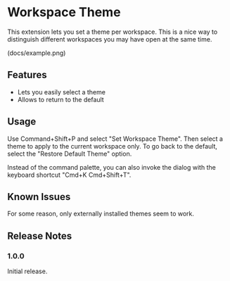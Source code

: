 # Workspace Theme

This extension lets you set a theme per workspace. This is a nice way to distinguish different workspaces you may have open at the same time.

(docs/example.png)

## Features

- Lets you easily select a theme
- Allows to return to the default

## Usage

Use Command+Shift+P and select "Set Workspace Theme". Then select a theme to apply to the current workspace only. To go back to the default, select the "Restore Default Theme" option.

Instead of the command palette, you can also invoke the dialog with the keyboard shortcut "Cmd+K Cmd+Shift+T".

## Known Issues

For some reason, only externally installed themes seem to work.

## Release Notes

### 1.0.0

Initial release.